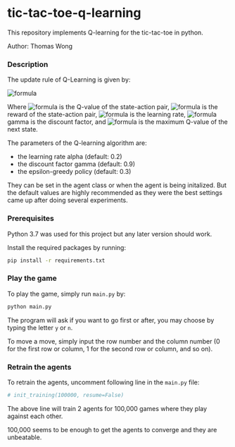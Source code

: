# tic-tac-toe-q-learning

This repository implements Q-learning for the tic-tac-toe in python.

Author: Thomas Wong

### Description

The update rule of Q-Learning is given by:

![formula](https://render.githubusercontent.com/render/math?math=\bbox[white]{\huge%20Q(s,a)\leftarrow%20Q(s,a)%20%2B%20\alpha%20[(r(s,a)%20%2B%20\gamma\underset{{a}'}{max}%20Q({s}',{a}'))%20-%20Q(s,a)]})

Where ![formula](https://render.githubusercontent.com/render/math?math=\bbox[white]{Q(s,a)}) is the Q-value of the state-action pair, 
![formula](https://render.githubusercontent.com/render/math?math=\bbox[white]{r(s,a)}) is the reward of the state-action pair, 
![formula](https://render.githubusercontent.com/render/math?math=\bbox[white]{\alpha}) is the learning rate, 
![formula](https://render.githubusercontent.com/render/math?math=\bbox[white]{\gamma}) gamma is the discount factor, and 
![formula](https://render.githubusercontent.com/render/math?math=\bbox[white]{\underset{{a}'}{max}%20Q({s}',{a}')}) is the maximum Q-value of the next state.

The parameters of the Q-learning algorithm are:
- the learning rate alpha (default: 0.2)
- the discount factor gamma (default: 0.9)
- the epsilon-greedy policy (default: 0.3)

They can be set in the agent class or when the agent is being initalized. But the default values are highly recommended as they were the best settings came up after doing several experiments.

### Prerequisites
Python 3.7 was used for this project but any later version should work.

Install the required packages by running:
```bash
pip install -r requirements.txt
```

### Play the game
To play the game, simply run `main.py` by:
```bash
python main.py
```

The program will ask if you want to go first or after, you may choose by typing the letter `y` or `n`.

To move a move, simply input the row number and the column number (0 for the first row or column, 1 for the second row or column, and so on).

### Retrain the agents
To retrain the agents, uncomment following line in the `main.py` file:
```python
# init_training(100000, resume=False)
```
The above line will train 2 agents for 100,000 games where they play against each other.

100,000 seems to be enough to get the agents to converge and they are unbeatable.